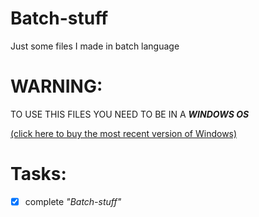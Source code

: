 # Batch-stuff

Just some files I made in batch language

# WARNING:

TO USE THIS FILES YOU NEED TO BE IN A ***WINDOWS OS***

[(click here to buy the most recent version of Windows)](https://www.microsoft.com/windows/get-windows-10)

# Tasks:

- [x] complete *"Batch-stuff"*
